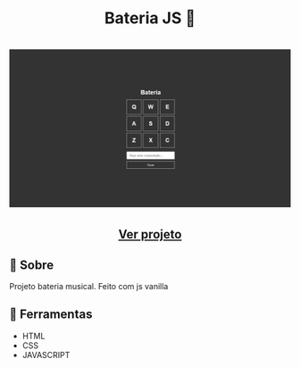 <h1 align=" center"> 
    Bateria JS 🥁
</h1>

<h1>
    <img src="bateria.png">
</h1>

<h2 align="center">
    <a href="https://matheusnlourenco.github.io/project-js-drum/">Ver projeto</a>
</h2>
<h2>🚨 Sobre </h2>

Projeto bateria musical. Feito com js vanilla

<h2>🔨 Ferramentas </h2>

- HTML
- CSS
- JAVASCRIPT
